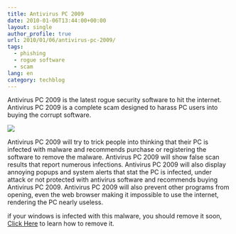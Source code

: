 ```yaml
---
title: Antivirus PC 2009
date: 2010-01-06T13:44:00+00:00
layout: single
author_profile: true
url: 2010/01/06/antivirus-pc-2009/
tags:
  - phishing
  - rogue software
  - scam
lang: en
category: techblog
---
```

Antivirus PC 2009 is the latest rogue security software to hit the internet. Antivirus PC 2009 is a complete scam designed to harass PC users into buying the corrupt software.

[![](http://4.bp.blogspot.com/_vaUVXcmC3OI/S0SMUWb4m2I/AAAAAAAAAjY/W5UTi_PLdWM/s640/AntivirusPC2009_GUI.jpg)](http://4.bp.blogspot.com/_vaUVXcmC3OI/S0SMUWb4m2I/AAAAAAAAAjY/W5UTi_PLdWM/s1600-h/AntivirusPC2009_GUI.jpg)

Antivirus PC 2009 will try to trick people into thinking that their PC is infected with malware and recommends purchase or registering the software to remove the malware. Antivirus PC 2009 will show false scan results that report numerous infections. Antivirus PC 2009 will also display annoying popups and system alerts that stat the PC is infected, under attack or not protected with antivirus software and recommends buying Antivirus PC 2009. Antivirus PC 2009 will also prevent other programs from opening, even the web browser making it impossible to use the internet, rendering the PC nearly useless.

if your windows is infected with this malware, you should remove it soon, [Click Here](/knowledge-base/malware/removal/) to learn how to remove it.